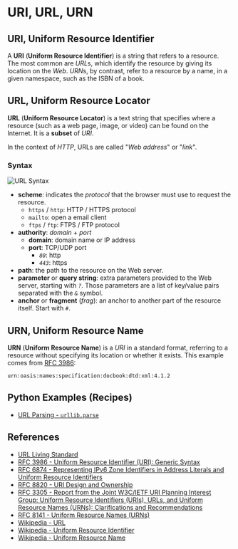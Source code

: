 # URI, URL, URN

## URI, Uniform Resource Identifier

A **URI** (**Uniform Resource Identifier**) is a string that refers to a resource.
The most common are *URL*s, which identify the resource by giving its location on the *Web*.
*URN*s, by contrast, refer to a resource by a name, in a given namespace, such as the ISBN of a book.

## URL, Uniform Resource Locator

**URL** (**Uniform Resource Locator**) is a text string that specifies where a resource
(such as a web page, image, or video) can be found on the Internet.
It is a **subset** of *URI*.

In the context of *HTTP*, URLs are called "*Web address*" or "*link*".

### Syntax

![URL Syntax](https://leven-cn.github.io/linux-cookbook/imgs/url-syntax.png)

- **scheme**: indicates the *protocol* that the browser must use to request the resource.
  - `https` / `http`: HTTP / HTTPS protocol
  - `mailto`: open a email client
  - `ftps` / `ftp`: FTPS / FTP protocol
- **authority**: *domain* + *port*
  - **domain**: domain name or IP address
  - **port**: TCP/UDP port
    - *`80`*: http
    - *`443`*: https
- **path**: the path to the resource on the Web server.
- **parameter** or **query string**: extra parameters provided to the Web server, starting with *`?`*.
Those parameters are a list of key/value pairs separated with the *`&`* symbol.
- **anchor** or **fragment** (*frag*): an anchor to another part of the resource itself.
Start with *`#`*.

## URN, Uniform Resource Name

**URN** (**Uniform Resource Name**) is a *URI* in a standard format, referring to a resource without
specifying its location or whether it exists. This example comes from [RFC 3986](https://www.rfc-editor.org/rfc/rfc3986):

`urn:oasis:names:specification:docbook:dtd:xml:4.1.2`

## Python Examples (Recipes)

- [URL Parsing - `urllib.parse`](https://leven-cn.github.io/python-cookbook/recipes/web/url_parse)

## References

- [URL Living Standard](https://url.spec.whatwg.org)
- [RFC 3986 - Uniform Resource Identifier (URI): Generic Syntax](https://www.rfc-editor.org/rfc/rfc3986)
- [RFC 6874 - Representing IPv6 Zone Identifiers in Address Literals and Uniform Resource Identifiers](https://www.rfc-editor.org/rfc/rfc6874)
- [RFC 8820 - URI Design and Ownership](https://www.rfc-editor.org/rfc/rfc8820)
- [RFC 3305 - Report from the Joint W3C/IETF URI Planning Interest Group: Uniform Resource Identifiers (URIs), URLs, and Uniform Resource Names (URNs): Clarifications and Recommendations](https://www.rfc-editor.org/rfc/rfc3305)
- [RFC 8141 - Uniform Resource Names (URNs)](https://www.rfc-editor.org/rfc/rfc8141)
- [Wikipedia - URL](https://en.wikipedia.org/wiki/URL)
- [Wikipedia - Uniform Resource Identifier](https://en.wikipedia.org/wiki/Uniform_Resource_Identifier)
- [Wikipedia - Uniform Resource Name](https://en.wikipedia.org/wiki/Uniform_Resource_Name)
